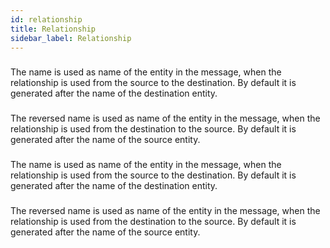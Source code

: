 ```yaml
---
id: relationship
title: Relationship
sidebar_label: Relationship
---
```

### 
The name is used as name of the entity in the message, when the relationship is used from the source to the destination. 
By default it is generated after the name of the destination entity.

### 
The reversed name is used as name of the entity in the message, when the relationship is used from the destination to the source. 
By default it is generated after the name of the source entity.

### 
The name is used as name of the entity in the message, when the relationship is used from the source to the destination. 
By default it is generated after the name of the destination entity.

### 
The reversed name is used as name of the entity in the message, when the relationship is used from the destination to the source. 
By default it is generated after the name of the source entity.

